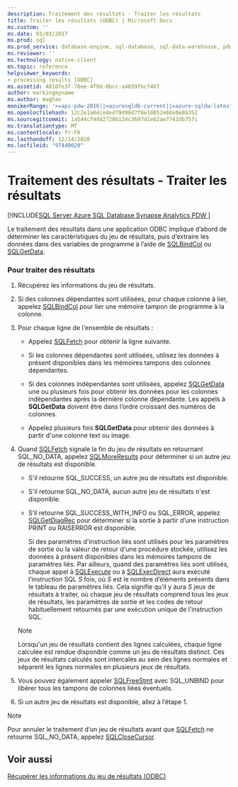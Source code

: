```yaml
---
description: Traitement des résultats - Traiter les résultats
title: Traiter les résultats (ODBC) | Microsoft Docs
ms.custom: ''
ms.date: 03/03/2017
ms.prod: sql
ms.prod_service: database-engine, sql-database, sql-data-warehouse, pdw
ms.reviewer: ''
ms.technology: native-client
ms.topic: reference
helpviewer_keywords:
- processing results [ODBC]
ms.assetid: 4810fe3f-78ee-4f0d-8bcc-a4659fbcf46f
author: markingmyname
ms.author: maghan
monikerRange: '>=aps-pdw-2016||=azuresqldb-current||=azure-sqldw-latest||>=sql-server-2016||>=sql-server-linux-2017||=azuresqldb-mi-current'
ms.openlocfilehash: 12c2e1a04ce4ed79d90d7f8e10852e68e0e86352
ms.sourcegitcommit: 1a544cf4dd2720b124c3697d1e62ae7741db757c
ms.translationtype: MT
ms.contentlocale: fr-FR
ms.lasthandoff: 12/14/2020
ms.locfileid: "97440020"
---
```

# <a name="processing-results---process-results"></a>Traitement des résultats - Traiter les résultats
[!INCLUDE[SQL Server Azure SQL Database Synapse Analytics PDW ](../../includes/applies-to-version/sql-asdb-asdbmi-asa-pdw.md)]

Le traitement des résultats dans une application ODBC implique d’abord de déterminer les caractéristiques du jeu de résultats, puis d’extraire les données dans des variables de programme à l’aide de [SQLBindCol](../../relational-databases/native-client-odbc-api/sqlbindcol.md) ou [SQLGetData](../../relational-databases/native-client-odbc-api/sqlgetdata.md).  
  
### <a name="to-process-results"></a>Pour traiter des résultats  
  
1.  Récupérez les informations du jeu de résultats.  
  
2.  Si des colonnes dépendantes sont utilisées, pour chaque colonne à lier, appelez [SQLBindCol](../../relational-databases/native-client-odbc-api/sqlbindcol.md) pour lier une mémoire tampon de programme à la colonne.  
  
3.  Pour chaque ligne de l'ensemble de résultats :  
  
    -   Appelez [SQLFetch](../../odbc/reference/syntax/sqlfetch-function.md) pour obtenir la ligne suivante.  
  
    -   Si les colonnes dépendantes sont utilisées, utilisez les données à présent disponibles dans les mémoires tampons des colonnes dépendantes.  
  
    -   Si des colonnes indépendantes sont utilisées, appelez [SQLGetData](../../relational-databases/native-client-odbc-api/sqlgetdata.md) une ou plusieurs fois pour obtenir les données pour les colonnes indépendantes après la dernière colonne dépendante. Les appels à **SQLGetData** doivent être dans l’ordre croissant des numéros de colonnes.  
  
    -   Appelez plusieurs fois **SQLGetData** pour obtenir des données à partir d'une colonne text ou image.  
  
4.  Quand [SQLFetch](../../odbc/reference/syntax/sqlfetch-function.md) signale la fin du jeu de résultats en retournant SQL_NO_DATA, appelez [SQLMoreResults](../../relational-databases/native-client-odbc-api/sqlmoreresults.md) pour déterminer si un autre jeu de résultats est disponible.  
  
    -   S'il retourne SQL_SUCCESS, un autre jeu de résultats est disponible.  
  
    -   S'il retourne SQL_NO_DATA, aucun autre jeu de résultats n'est disponible.  
  
    -   S’il retourne SQL_SUCCESS_WITH_INFO ou SQL_ERROR, appelez [SQLGetDiagRec](../../odbc/reference/syntax/sqlgetdiagrec-function.md) pour déterminer si la sortie à partir d’une instruction PRINT ou RAISERROR est disponible.  
  
         Si des paramètres d'instruction liés sont utilisés pour les paramètres de sortie ou la valeur de retour d'une procédure stockée, utilisez les données à présent disponibles dans les mémoires tampons de paramètres liés. Par ailleurs, quand des paramètres liés sont utilisés, chaque appel à [SQLExecute](../../odbc/reference/syntax/sqlexecute-function.md) ou à [SQLExecDirect](../../odbc/reference/syntax/sqlexecdirect-function.md) aura exécuté l’instruction SQL *S* fois, où *S* est le nombre d’éléments présents dans le tableau de paramètres liés. Cela signifie qu’il y aura *S* jeux de résultats à traiter, où chaque jeu de résultats comprend tous les jeux de résultats, les paramètres de sortie et les codes de retour habituellement retournés par une exécution unique de l’instruction SQL.  
  
    > [!NOTE]  
    >  Lorsqu'un jeu de résultats contient des lignes calculées, chaque ligne calculée est rendue disponible comme un jeu de résultats distinct. Ces jeux de résultats calculés sont intercalés au sein des lignes normales et séparent les lignes normales en plusieurs jeux de résultats.  
  
5.  Vous pouvez également appeler [SQLFreeStmt](../../relational-databases/native-client-odbc-api/sqlfreestmt.md) avec SQL_UNBIND pour libérer tous les tampons de colonnes liées éventuels.  
  
6.  Si un autre jeu de résultats est disponible, allez à l’étape 1.  

> [!NOTE]  
>  Pour annuler le traitement d’un jeu de résultats avant que [SQLFetch](../../odbc/reference/syntax/sqlfetch-function.md) ne retourne SQL_NO_DATA, appelez [SQLCloseCursor](../../relational-databases/native-client-odbc-api/sqlclosecursor.md).  
  
## <a name="see-also"></a>Voir aussi  
[Récupérer les informations du jeu de résultats &#40;ODBC&#41;](../../relational-databases/native-client-odbc-how-to/processing-results-retrieve-result-set-information.md)   
  
